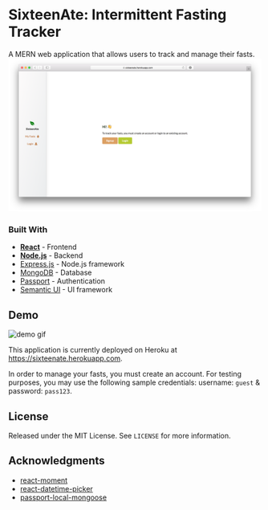 # SixteenAte: Intermittent Fasting Tracker
A MERN web application that allows users to track and manage their fasts.
![landing page](client/public/landing.png)
### Built With
* [**React**](https://reactjs.org) - Frontend
* [**Node.js**](https://nodejs.org/en/) - Backend
* [Express.js](https://expressjs.com) - Node.js framework
* [MongoDB](http://mongodb.com) - Database
* [Passport](http://www.passportjs.org) - Authentication
* [Semantic UI](https://semantic-ui.com) - UI framework

## Demo
![demo gif](client/public/demo.gif)

This application is currently deployed on Heroku at https://sixteenate.herokuapp.com.

In order to manage your fasts, you must create an account. For testing purposes, you may use the following sample credentials: username: `guest` & password: `pass123`.

## License
Released under the MIT License. See `LICENSE` for more information.

## Acknowledgments
* [react-moment](https://www.npmjs.com/package/react-moment)
* [react-datetime-picker](https://www.npmjs.com/package/react-datetime-picker)
* [passport-local-mongoose](https://www.npmjs.com/package/passport-local-mongoose)
